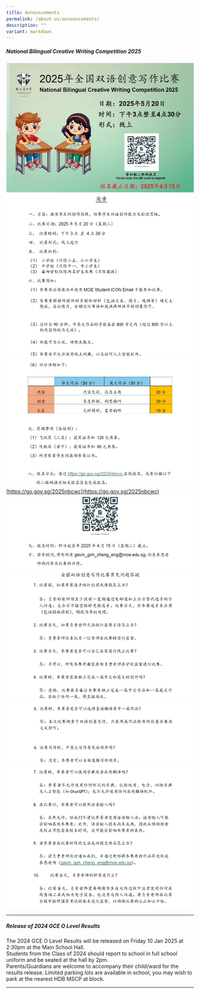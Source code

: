 ```yaml
---
title: Announcements
permalink: /about-us/announcements/
description: ""
variant: markdown
---
```

##### National Bilingual Creative Writing Competition 2025

![](/images/About%20us/Announcement/2025_National_Creative_Writing.jpg)
![](/images/About%20us/Announcement/2025_National_Bilingual_Creative_Writing_Competition_2.jpg)
![](/images/About%20us/Announcement/2025_National_Bilingual_Creative_Writing_Competition_3.jpg)
[https://go.gov.sg/2025nbcwc](https://go.gov.sg/2025nbcwc)
![](/images/About%20us/Announcement/2025_National_Bilingual_Creative_Writing_Competition_4.jpg)
![](/images/About%20us/Announcement/2025_National_Bilingual_Creative_Writing_Competition_5.jpg)
![](/images/About%20us/Announcement/2025_National_Bilingual_Creative_Writing_Competition_6.jpg)
![](/images/About%20us/Announcement/2025_National_Bilingual_Creative_Writing_Competition_7.jpg)



<hr>

##### Release of 2024 GCE O Level Results
The 2024 GCE O Level Results will be released on Friday 10 Jan 2025 at 2:30pm at the Main School Hall.<br>
Students from the Class of 2024 should report to school in full school uniform and be seated at the hall by 2pm.<br>
Parents/Guardians are welcome to accompany their child/ward for the results release. Limited parking lots are available in school, you may wish to park at the nearest HDB MSCP at block.


<hr>